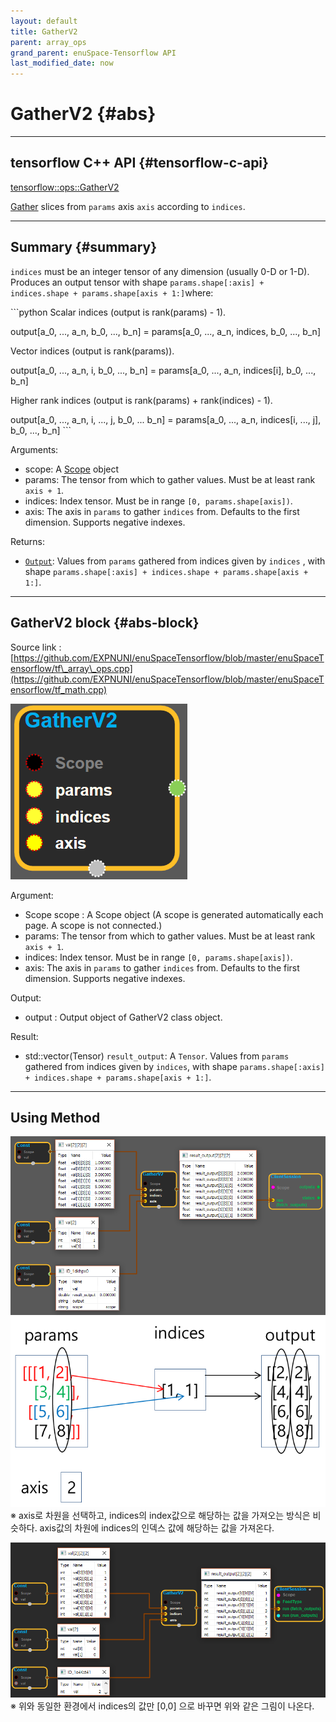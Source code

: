 ```yaml
--- 
layout: default 
title: GatherV2 
parent: array_ops 
grand_parent: enuSpace-Tensorflow API 
last_modified_date: now 
--- 
```


# GatherV2 {#abs}

---

## tensorflow C++ API {#tensorflow-c-api}

[tensorflow::ops::GatherV2](https://www.tensorflow.org/api_docs/cc/class/tensorflow/ops/gather-v2.html)

[Gather](https://www.tensorflow.org/api_docs/cc/class/tensorflow/ops/gather.html#classtensorflow_1_1ops_1_1_gather) slices from `params` axis `axis` according to `indices`.

---

## Summary {#summary}

`indices` must be an integer tensor of any dimension \(usually 0-D or 1-D\). Produces an output tensor with shape `params.shape[:axis] + indices.shape + params.shape[axis + 1:]`where:

\`\`\`python Scalar indices \(output is rank\(params\) - 1\).

output\[a\_0, ..., a\_n, b\_0, ..., b\_n\] = params\[a\_0, ..., a\_n, indices, b\_0, ..., b\_n\]

Vector indices \(output is rank\(params\)\).

output\[a\_0, ..., a\_n, i, b\_0, ..., b\_n\] = params\[a\_0, ..., a\_n, indices\[i\], b\_0, ..., b\_n\]

Higher rank indices \(output is rank\(params\) + rank\(indices\) - 1\).

output\[a\_0, ..., a\_n, i, ..., j, b\_0, ... b\_n\] = params\[a\_0, ..., a\_n, indices\[i, ..., j\], b\_0, ..., b\_n\] \`\`\`

Arguments:

* scope: A [Scope](https://www.tensorflow.org/api_docs/cc/class/tensorflow/scope.html#classtensorflow_1_1_scope) object
* params: The tensor from which to gather values. Must be at least rank `axis + 1`.
* indices: Index tensor. Must be in range `[0, params.shape[axis])`.
* axis: The axis in `params` to gather `indices` from. Defaults to the first dimension. Supports negative indexes.

Returns:

* [`Output`](https://www.tensorflow.org/api_docs/cc/class/tensorflow/output.html#classtensorflow_1_1_output): Values from `params` gathered from indices given by `indices` , with shape `params.shape[:axis] + indices.shape + params.shape[axis + 1:]`.

---

## GatherV2 block {#abs-block}

Source link :[https://github.com/EXPNUNI/enuSpaceTensorflow/blob/master/enuSpaceTensorflow/tf\_array\_ops.cpp](https://github.com/EXPNUNI/enuSpaceTensorflow/blob/master/enuSpaceTensorflow/tf_math.cpp)

![](../assets/array_ops/gatherv2_1.png)

Argument:

* Scope scope : A Scope object \(A scope is generated automatically each page. A scope is not connected.\)
* params: The tensor from which to gather values. Must be at least rank `axis + 1`.
* indices: Index tensor. Must be in range `[0, params.shape[axis])`.
* axis: The axis in `params` to gather `indices` from. Defaults to the first dimension. Supports negative indexes.

Output:

* output : Output object of GatherV2 class object.

Result:

* std::vector\(Tensor\) `result_output`: A `Tensor`. Values from `params` gathered from indices given by `indices`, with shape `params.shape[:axis] + indices.shape + params.shape[axis + 1:]`.

---

## Using Method

![](../assets/array_ops/gatherv2_2.png)![](../assets/array_ops/gatherV2설명.png)  
※ axis로 차원을 선택하고, indices의 index값으로 해당하는 값을 가져오는 방식은 비슷하다. axis값의 차원에 indices의 인덱스 값에 해당하는 값을 가져온다.

![](../assets/array_ops/gatherv2_3.png)※ 위와 동일한 환경에서 indices의 값만 \[0,0\] 으로 바꾸면 위와 같은 그림이 나온다.

